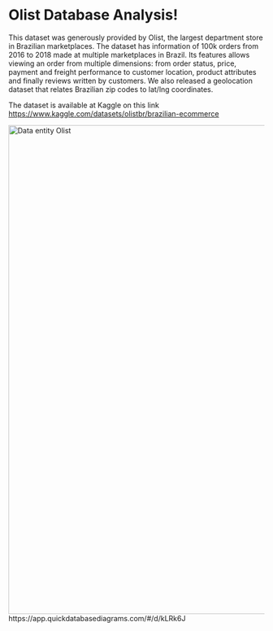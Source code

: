 # Olist Database Analysis!

This dataset was generously provided by Olist, the largest department store in Brazilian marketplaces. The dataset has information of 100k orders from 2016 to 2018 made at multiple marketplaces in Brazil. Its features allows viewing an order from multiple dimensions: from order status, price, payment and freight performance to customer location, product attributes and finally reviews written by customers. We also released a geolocation dataset that relates Brazilian zip codes to lat/lng coordinates.

The dataset is available at Kaggle on this link https://www.kaggle.com/datasets/olistbr/brazilian-ecommerce

<img width="962" alt="Data entity Olist" src="https://github.com/akbarfithrawan/Olist-Brazil-Ecommerce/assets/133627219/c3d6a137-5219-45d7-a9c0-426cffceafd0">
https://app.quickdatabasediagrams.com/#/d/kLRk6J
